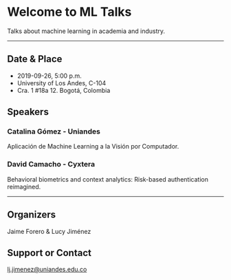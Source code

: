 # Welcome to ML Talks

Talks about machine learning in academia and industry.

****

## Date & Place

* 2019-09-26, 5:00 p.m.
* University of Los Andes, C-104
* Cra. 1 #18a 12. Bogotá, Colombia

## Speakers

### **Catalina Gómez** - Uniandes
Aplicación de Machine Learning a la Visión por Computador.

### **David Camacho** - Cyxtera
Behavioral biometrics and context analytics: Risk-based authentication reimagined.

****

## Organizers
Jaime Forero & Lucy Jiménez

## Support or Contact
lj.jimenez@uniandes.edu.co
